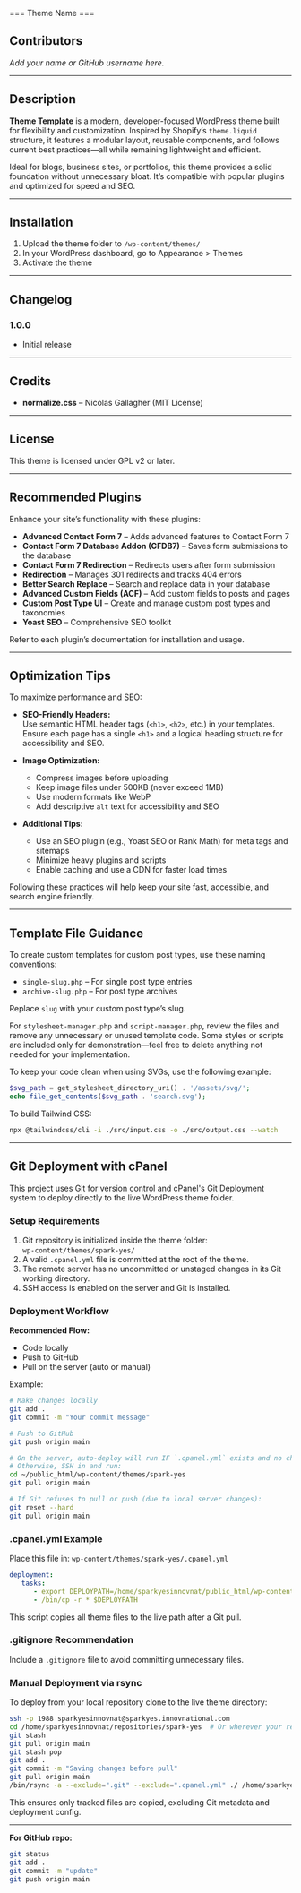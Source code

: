﻿=== Theme Name ===
## Contributors

*Add your name or GitHub username here.*

---

## Description

**Theme Template** is a modern, developer-focused WordPress theme built for flexibility and customization. Inspired by Shopify’s `theme.liquid` structure, it features a modular layout, reusable components, and follows current best practices—all while remaining lightweight and efficient.

Ideal for blogs, business sites, or portfolios, this theme provides a solid foundation without unnecessary bloat. It’s compatible with popular plugins and optimized for speed and SEO.

---

## Installation

1. Upload the theme folder to `/wp-content/themes/`
2. In your WordPress dashboard, go to Appearance > Themes
3. Activate the theme

---

## Changelog

### 1.0.0
- Initial release

---

## Credits

- **normalize.css** – Nicolas Gallagher (MIT License)

---

## License

This theme is licensed under GPL v2 or later.

---

## Recommended Plugins

Enhance your site’s functionality with these plugins:

- **Advanced Contact Form 7** – Adds advanced features to Contact Form 7
- **Contact Form 7 Database Addon (CFDB7)** – Saves form submissions to the database
- **Contact Form 7 Redirection** – Redirects users after form submission
- **Redirection** – Manages 301 redirects and tracks 404 errors
- **Better Search Replace** – Search and replace data in your database
- **Advanced Custom Fields (ACF)** – Add custom fields to posts and pages
- **Custom Post Type UI** – Create and manage custom post types and taxonomies
- **Yoast SEO** – Comprehensive SEO toolkit

Refer to each plugin’s documentation for installation and usage.

---

## Optimization Tips

To maximize performance and SEO:

- **SEO-Friendly Headers:**  
   Use semantic HTML header tags (`<h1>`, `<h2>`, etc.) in your templates. Ensure each page has a single `<h1>` and a logical heading structure for accessibility and SEO.

- **Image Optimization:**  
   - Compress images before uploading  
   - Keep image files under 500KB (never exceed 1MB)  
   - Use modern formats like WebP  
   - Add descriptive `alt` text for accessibility and SEO

- **Additional Tips:**  
   - Use an SEO plugin (e.g., Yoast SEO or Rank Math) for meta tags and sitemaps  
   - Minimize heavy plugins and scripts  
   - Enable caching and use a CDN for faster load times

Following these practices will help keep your site fast, accessible, and search engine friendly.

---

## Template File Guidance

To create custom templates for custom post types, use these naming conventions:

- `single-slug.php` – For single post type entries
- `archive-slug.php` – For post type archives

Replace `slug` with your custom post type’s slug.

For `stylesheet-manager.php` and `script-manager.php`, review the files and remove any unnecessary or unused template code. Some styles or scripts are included only for demonstration—feel free to delete anything not needed for your implementation.

To keep your code clean when using SVGs, use the following example:

```php
$svg_path = get_stylesheet_directory_uri() . '/assets/svg/';
echo file_get_contents($svg_path . 'search.svg');
```

To build Tailwind CSS:

```bash
npx @tailwindcss/cli -i ./src/input.css -o ./src/output.css --watch
```

---

## Git Deployment with cPanel

This project uses Git for version control and cPanel's Git Deployment system to deploy directly to the live WordPress theme folder.

### Setup Requirements

1. Git repository is initialized inside the theme folder:  
    `wp-content/themes/spark-yes/`
2. A valid `.cpanel.yml` file is committed at the root of the theme.
3. The remote server has no uncommitted or unstaged changes in its Git working directory.
4. SSH access is enabled on the server and Git is installed.

### Deployment Workflow

**Recommended Flow:**
- Code locally
- Push to GitHub
- Pull on the server (auto or manual)

Example:

```bash
# Make changes locally
git add .
git commit -m "Your commit message"

# Push to GitHub
git push origin main

# On the server, auto-deploy will run IF `.cpanel.yml` exists and no changes are pending.
# Otherwise, SSH in and run:
cd ~/public_html/wp-content/themes/spark-yes
git pull origin main

# If Git refuses to pull or push (due to local server changes):
git reset --hard
git pull origin main
```

### .cpanel.yml Example

Place this file in: `wp-content/themes/spark-yes/.cpanel.yml`

```yaml
deployment:
   tasks:
      - export DEPLOYPATH=/home/sparkyesinnovnat/public_html/wp-content/themes/spark-yes
      - /bin/cp -r * $DEPLOYPATH
```

This script copies all theme files to the live path after a Git pull.

### .gitignore Recommendation

Include a `.gitignore` file to avoid committing unnecessary files.

### Manual Deployment via rsync

To deploy from your local repository clone to the live theme directory:

```bash
ssh -p 1988 sparkyesinnovnat@sparkyes.innovnational.com
cd /home/sparkyesinnovnat/repositories/spark-yes  # Or wherever your repo is cloned
git stash
git pull origin main
git stash pop
git add .
git commit -m "Saving changes before pull"
git pull origin main
/bin/rsync -a --exclude=".git" --exclude=".cpanel.yml" ./ /home/sparkyesinnovnat/public_html/wp-content/themes/spark-yes
```

This ensures only tracked files are copied, excluding Git metadata and deployment config.

---

**For GitHub repo:**

```bash
git status
git add .
git commit -m "update"
git push origin main
```
